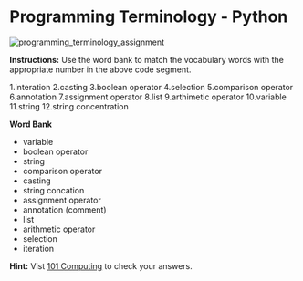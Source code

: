 # Programming Terminology - Python

![programming_terminology_assignment](https://user-images.githubusercontent.com/104539455/214882520-9579fe79-eed9-4b02-b936-1bbbeff2b8d0.png)


**Instructions:** Use the word bank to match the vocabulary words with the appropriate number in the above code segment. 

1.interation
2.casting
3.boolean operator
4.selection
5.comparison operator
6.annotation
7.assignment operator
8.list
9.arthimetic operator
10.variable
11.string
12.string concentration

**Word Bank**
- variable
- boolean operator
- string
- comparison operator
- casting
- string concation
- assignment operator
- annotation (comment)
- list
- arithmetic operator
- selection
- iteration

**Hint:** Vist [101 Computing](https://www.101computing.net/programming-terminology-drag-and-drop/) to check your answers.
